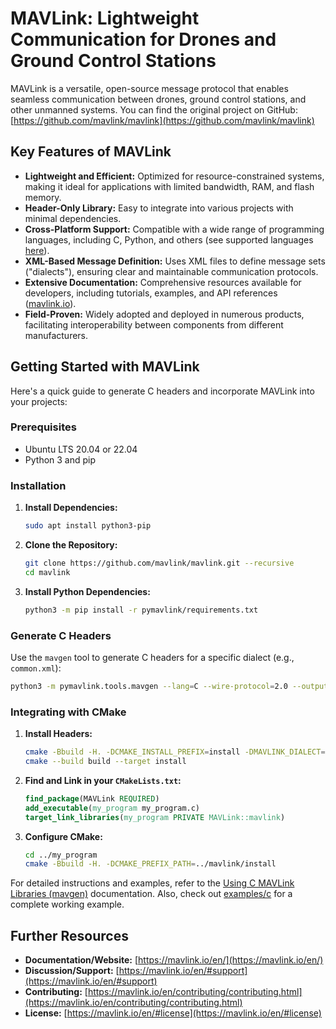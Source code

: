 # MAVLink: Lightweight Communication for Drones and Ground Control Stations

MAVLink is a versatile, open-source message protocol that enables seamless communication between drones, ground control stations, and other unmanned systems. You can find the original project on GitHub: [https://github.com/mavlink/mavlink](https://github.com/mavlink/mavlink)

## Key Features of MAVLink

*   **Lightweight and Efficient:** Optimized for resource-constrained systems, making it ideal for applications with limited bandwidth, RAM, and flash memory.
*   **Header-Only Library:** Easy to integrate into various projects with minimal dependencies.
*   **Cross-Platform Support:** Compatible with a wide range of programming languages, including C, Python, and others (see supported languages [here](https://mavlink.io/en/#supported_languages)).
*   **XML-Based Message Definition:** Uses XML files to define message sets ("dialects"), ensuring clear and maintainable communication protocols.
*   **Extensive Documentation:** Comprehensive resources available for developers, including tutorials, examples, and API references ([mavlink.io](https://mavlink.io/en/)).
*   **Field-Proven:** Widely adopted and deployed in numerous products, facilitating interoperability between components from different manufacturers.

## Getting Started with MAVLink

Here's a quick guide to generate C headers and incorporate MAVLink into your projects:

### Prerequisites

*   Ubuntu LTS 20.04 or 22.04
*   Python 3 and pip

### Installation

1.  **Install Dependencies:**

    ```bash
    sudo apt install python3-pip
    ```

2.  **Clone the Repository:**

    ```bash
    git clone https://github.com/mavlink/mavlink.git --recursive
    cd mavlink
    ```

3.  **Install Python Dependencies:**

    ```bash
    python3 -m pip install -r pymavlink/requirements.txt
    ```

### Generate C Headers

Use the `mavgen` tool to generate C headers for a specific dialect (e.g., `common.xml`):

```bash
python3 -m pymavlink.tools.mavgen --lang=C --wire-protocol=2.0 --output=generated/include/mavlink/v2.0 message_definitions/v1.0/common.xml
```

### Integrating with CMake

1.  **Install Headers:**

    ```bash
    cmake -Bbuild -H. -DCMAKE_INSTALL_PREFIX=install -DMAVLINK_DIALECT=common -DMAVLINK_VERSION=2.0
    cmake --build build --target install
    ```

2.  **Find and Link in your `CMakeLists.txt`:**

    ```cmake
    find_package(MAVLink REQUIRED)
    add_executable(my_program my_program.c)
    target_link_libraries(my_program PRIVATE MAVLink::mavlink)
    ```

3.  **Configure CMake:**

    ```bash
    cd ../my_program
    cmake -Bbuild -H. -DCMAKE_PREFIX_PATH=../mavlink/install
    ```

For detailed instructions and examples, refer to the [Using C MAVLink Libraries (mavgen)](https://mavlink.io/en/mavgen_c/) documentation.  Also, check out [examples/c](examples/c) for a complete working example.

## Further Resources

*   **Documentation/Website:** [https://mavlink.io/en/](https://mavlink.io/en/)
*   **Discussion/Support:** [https://mavlink.io/en/#support](https://mavlink.io/en/#support)
*   **Contributing:** [https://mavlink.io/en/contributing/contributing.html](https://mavlink.io/en/contributing/contributing.html)
*   **License:** [https://mavlink.io/en/#license](https://mavlink.io/en/#license)